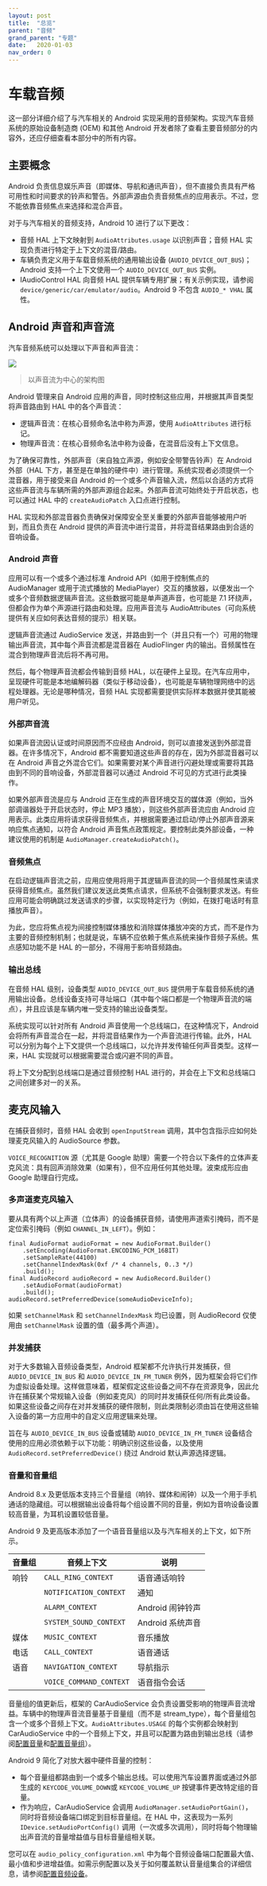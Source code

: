```yaml
---
layout: post
title:  "总览"
parent: "音频"
grand_parent: "专题"
date:   2020-01-03
nav_order: 0
---
```


# 车载音频

这一部分详细介绍了与汽车相关的 Android 实现采用的音频架构。实现汽车音频系统的原始设备制造商 (OEM) 和其他 Android 开发者除了查看主要音频部分的内容外，还应仔细查看本部分中的所有内容。

## 主要概念

Android 负责信息娱乐声音（即媒体、导航和通讯声音），但不直接负责具有严格可用性和时间要求的铃声和警告。外部声源由负责音频焦点的应用表示。不过，您不能依靠音频焦点来选择和混合声音。

对于与汽车相关的音频支持，Android 10 进行了以下更改：

- 音频 HAL 上下文映射到 `AudioAttributes.usage` 以识别声音；音频 HAL 实现负责进行特定于上下文的混音/路由。
- 车辆负责定义用于车载音频系统的通用输出设备 (`AUDIO_DEVICE_OUT_BUS`)；Android 支持一个上下文使用一个 `AUDIO_DEVICE_OUT_BUS` 实例。
- IAudioControl HAL 向音频 HAL 提供车辆专用扩展；有关示例实现，请参阅 `device/generic/car/emulator/audio`。Android 9 不包含 `AUDIO_* VHAL` 属性。

## Android 声音和声音流

汽车音频系统可以处理以下声音和声音流：

![](/assets/images/audio_streams_all.png)

> 以声音流为中心的架构图

Android 管理来自 Android 应用的声音，同时控制这些应用，并根据其声音类型将声音路由到 HAL 中的各个声音流：

- 逻辑声音流：在核心音频命名法中称为声源，使用 `AudioAttributes` 进行标记。
- 物理声音流：在核心音频命名法中称为设备，在混音后没有上下文信息。

为了确保可靠性，外部声音（来自独立声源，例如安全带警告铃声）在 Android 外部（HAL 下方，甚至是在单独的硬件中）进行管理。系统实现者必须提供一个混音器，用于接受来自 Android 的一个或多个声音输入流，然后以合适的方式将这些声音流与车辆所需的外部声源组合起来。外部声音流可始终处于开启状态，也可以通过 HAL 中的 `createAudioPatch` 入口点进行控制。

HAL 实现和外部混音器负责确保对保障安全至关重要的外部声音能够被用户听到，而且负责在 Android 提供的声音流中进行混音，并将混音结果路由到合适的音响设备。

### Android 声音

应用可以有一个或多个通过标准 Android API（如用于控制焦点的 AudioManager 或用于流式播放的 MediaPlayer）交互的播放器，以便发出一个或多个音频数据逻辑声音流。这些数据可能是单声道声音，也可能是 7.1 环绕声，但都会作为单个声源进行路由和处理。应用声音流与 AudioAttributes（可向系统提供有关应如何表达音频的提示）相关联。

逻辑声音流通过 AudioService 发送，并路由到一个（并且只有一个）可用的物理输出声音流，其中每个声音流都是混音器在 AudioFlinger 内的输出。音频属性在混合到物理声音流后将不再可用。

然后，每个物理声音流都会传输到音频 HAL，以在硬件上呈现。在汽车应用中，呈现硬件可能是本地编解码器（类似于移动设备），也可能是车辆物理网络中的远程处理器。无论是哪种情况，音频 HAL 实现都需要提供实际样本数据并使其能被用户听见。

### 外部声音流

如果声音流因认证或时间原因而不应经由 Android，则可以直接发送到外部混音器。在许多情况下，Android 都不需要知道这些声音的存在，因为外部混音器可以在 Android 声音之外混合它们。如果需要对某个声音进行闪避处理或需要将其路由到不同的音响设备，外部混音器可以通过 Android 不可见的方式进行此类操作。

如果外部声音流是应与 Android 正在生成的声音环境交互的媒体源（例如，当外部调谐器处于开启状态时，停止 MP3 播放），则这些外部声音流应由 Android 应用表示。此类应用将请求获得音频焦点，并根据需要通过启动/停止外部声音源来响应焦点通知，以符合 Android 声音焦点政策规定。要控制此类外部设备，一种建议使用的机制是 `AudioManager.createAudioPatch()`。

### 音频焦点

在启动逻辑声音流之前，应用应使用将用于其逻辑声音流的同一个音频属性来请求获得音频焦点。虽然我们建议发送此类焦点请求，但系统不会强制要求发送。有些应用可能会明确跳过发送请求的步骤，以实现特定行为（例如，在拨打电话时有意播放声音）。

为此，您应将焦点视为间接控制媒体播放和消除媒体播放冲突的方式，而不是作为主要的音频控制机制；也就是说，车辆不应依赖于焦点系统来操作音频子系统。焦点感知功能不是 HAL 的一部分，不得用于影响音频路由。

### 输出总线

在音频 HAL 级别，设备类型 `AUDIO_DEVICE_OUT_BUS` 提供用于车载音频系统的通用输出设备。总线设备支持可寻址端口（其中每个端口都是一个物理声音流的端点），并且应该是车辆内唯一受支持的输出设备类型。

系统实现可以针对所有 Android 声音使用一个总线端口，在这种情况下，Android 会将所有声音混合在一起，并将混音结果作为一个声音流进行传输。此外，HAL 可以分别为每个上下文提供一个总线端口，以允许并发传输任何声音类型。这样一来，HAL 实现就可以根据需要混合或闪避不同的声音。

将上下文分配到总线端口是通过音频控制 HAL 进行的，并会在上下文和总线端口之间创建多对一的关系。

## 麦克风输入

在捕获音频时，音频 HAL 会收到 `openInputStream` 调用，其中包含指示应如何处理麦克风输入的 AudioSource 参数。

`VOICE_RECOGNITION` 源（尤其是 Google 助理）需要一个符合以下条件的立体声麦克风流：具有回声消除效果（如果有），但不应用任何其他处理。波束成形应由 Google 助理自行完成。

### 多声道麦克风输入

要从具有两个以上声道（立体声）的设备捕获音频，请使用声道索引掩码，而不是定位索引掩码（例如 `CHANNEL_IN_LEFT`）。例如：
```
final AudioFormat audioFormat = new AudioFormat.Builder()
    .setEncoding(AudioFormat.ENCODING_PCM_16BIT)
    .setSampleRate(44100)
    .setChannelIndexMask(0xf /* 4 channels, 0..3 */)
    .build();
final AudioRecord audioRecord = new AudioRecord.Builder()
    .setAudioFormat(audioFormat)
    .build();
audioRecord.setPreferredDevice(someAudioDeviceInfo);
```

如果 `setChannelMask` 和 `setChannelIndexMask` 均已设置，则 AudioRecord 仅使用由 `setChannelMask` 设置的值（最多两个声道）。

### 并发捕获

对于大多数输入音频设备类型，Android 框架都不允许执行并发捕获，但 `AUDIO_DEVICE_IN_BUS` 和 `AUDIO_DEVICE_IN_FM_TUNER` 例外，因为框架会将它们作为虚拟设备处理。这样做意味着，框架假定这些设备之间不存在资源竞争，因此允许在捕获某个常规输入设备（例如麦克风）的同时并发捕获任何/所有此类设备。如果这些设备之间存在对并发捕获的硬件限制，则此类限制必须由旨在使用这些输入设备的第一方应用中的自定义应用逻辑来处理。

旨在与 `AUDIO_DEVICE_IN_BUS` 设备或辅助 `AUDIO_DEVICE_IN_FM_TUNER` 设备结合使用的应用必须依赖于以下功能：明确识别这些设备，以及使用 `AudioRecord.setPreferredDevice()` 绕过 Android 默认声源选择逻辑。

### 音量和音量组

Android 8.x 及更低版本支持三个音量组（响铃、媒体和闹钟）以及一个用于手机通话的隐藏组。可以根据输出设备将每个组设置不同的音量，例如为音响设备设置较高音量，为耳机设置较低音量。

Android 9 及更高版本添加了一个语音音量组以及与汽车相关的上下文，如下所示。

| 音量组 | 音频上下文              | 说明             |
| ------ | ----------------------- | ---------------- |
| 响铃   | `CALL_RING_CONTEXT`     | 语音通话响铃     |
|        | `NOTIFICATION_CONTEXT`  | 通知             |
|        | `ALARM_CONTEXT`         | Android 闹钟铃声 |
|        | `SYSTEM_SOUND_CONTEXT`  | Android 系统声音 |
| 媒体   | `MUSIC_CONTEXT`         | 音乐播放         |
| 电话   | `CALL_CONTEXT`          | 语音通话         |
| 语音   | `NAVIGATION_CONTEXT`    | 导航指示         |
|        | `VOICE_COMMAND_CONTEXT` | 语音指令会话     |

音量组的值更新后，框架的 CarAudioService 会负责设置受影响的物理声音流增益。车辆中的物理声音流音量基于音量组（而不是 stream_type），每个音量组包含一个或多个音频上下文。`AudioAttributes.USAGE` 的每个实例都会映射到 CarAudioService 中的一个音频上下文，并且可以配置为路由到输出总线（请参阅[配置音量](https://source.android.google.cn/devices/automotive/audio/audio-control.html#configure-volume)和[配置音量组](https://source.android.google.cn/devices/automotive/audio/audio-control.html#configure-volume-groups)）。

Android 9 简化了对放大器中硬件音量的控制：

- 每个音量组都路由到一个或多个输出总线。可以使用汽车设置界面或通过外部生成的 `KEYCODE_VOLUME_DOWN`或 `KEYCODE_VOLUME_UP` 按键事件更改特定组的音量。
- 作为响应，CarAudioService 会调用 `AudioManager.setAudioPortGain()`，同时将音频设备端口绑定到目标音量组。在 HAL 中，这表现为一系列 `IDevice.setAudioPortConfig()` 调用（一次或多次调用），同时将每个物理输出声音流的音量增益值与目标音量组相关联。

您可以在 `audio_policy_configuration.xml` 中为每个音频设备端口配置最大值、最小值和步进增益值。如需示例配置以及关于如何覆盖默认音量组集合的详细信息，请参阅[配置音频设备](https://source.android.google.cn/devices/automotive/audio/audio-hal.html#configure-audio-devices)。